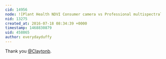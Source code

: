```yaml
---
cid: 14956
node: ![Plant Health NDVI Consumer camera vs Professional multispectral camera](../notes/Claytonb/07-09-2016/plant-health-ndvi-consumer-camera-vs-professional-multispectral-camera)
nid: 13275
created_at: 2016-07-18 08:34:39 +0000
timestamp: 1468830879
uid: 458865
author: everydayduffy
---
```


Thank you [@Claytonb](/profile/Claytonb).